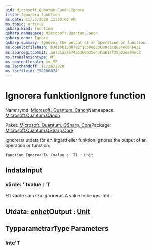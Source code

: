 ```yaml
---
uid: Microsoft.Quantum.Canon.Ignore
title: Ignorera funktion
ms.date: 11/25/2020 12:00:00 AM
ms.topic: article
qsharp.kind: function
qsharp.namespace: Microsoft.Quantum.Canon
qsharp.name: Ignore
qsharp.summary: Ignores the output of an operation or function.
ms.openlocfilehash: b3e1bb15d07e2f1c50e0c0009a2cd694eca46e31
ms.sourcegitcommit: a87c1aa8e7453360025e47ba614f25b02ea84ec3
ms.translationtype: MT
ms.contentlocale: sv-SE
ms.lasthandoff: 11/26/2020
ms.locfileid: "96206824"
---
```

# <a name="ignore-function"></a><span data-ttu-id="324fe-102">Ignorera funktion</span><span class="sxs-lookup"><span data-stu-id="324fe-102">Ignore function</span></span>

<span data-ttu-id="324fe-103">Namnrymd: [Microsoft. Quantum. Canon](xref:Microsoft.Quantum.Canon)</span><span class="sxs-lookup"><span data-stu-id="324fe-103">Namespace: [Microsoft.Quantum.Canon](xref:Microsoft.Quantum.Canon)</span></span>

<span data-ttu-id="324fe-104">Paket: [Microsoft. Quantum. QSharp. Core](https://nuget.org/packages/Microsoft.Quantum.QSharp.Core)</span><span class="sxs-lookup"><span data-stu-id="324fe-104">Package: [Microsoft.Quantum.QSharp.Core](https://nuget.org/packages/Microsoft.Quantum.QSharp.Core)</span></span>


<span data-ttu-id="324fe-105">Ignorerar utdata för en åtgärd eller funktion.</span><span class="sxs-lookup"><span data-stu-id="324fe-105">Ignores the output of an operation or function.</span></span>

```qsharp
function Ignore<'T> (value : 'T) : Unit
```


## <a name="input"></a><span data-ttu-id="324fe-106">Indata</span><span class="sxs-lookup"><span data-stu-id="324fe-106">Input</span></span>

### <a name="value--t"></a><span data-ttu-id="324fe-107">värde: ' t</span><span class="sxs-lookup"><span data-stu-id="324fe-107">value : 'T</span></span>

<span data-ttu-id="324fe-108">Ett värde som ska ignoreras.</span><span class="sxs-lookup"><span data-stu-id="324fe-108">A value to be ignored.</span></span>



## <a name="output--unit"></a><span data-ttu-id="324fe-109">Utdata: [enhet](xref:microsoft.quantum.lang-ref.unit)</span><span class="sxs-lookup"><span data-stu-id="324fe-109">Output : [Unit](xref:microsoft.quantum.lang-ref.unit)</span></span>



## <a name="type-parameters"></a><span data-ttu-id="324fe-110">Typparametrar</span><span class="sxs-lookup"><span data-stu-id="324fe-110">Type Parameters</span></span>

### <a name="t"></a><span data-ttu-id="324fe-111">Inte</span><span class="sxs-lookup"><span data-stu-id="324fe-111">'T</span></span>

